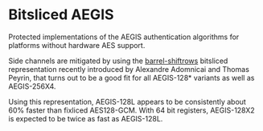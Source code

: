 # Bitsliced AEGIS

Protected implementations of the AEGIS authentication algorithms for platforms without hardware AES support.

Side channels are mitigated by using the [barrel-shiftrows](https://eprint.iacr.org/2020/1123.pdf) bitsliced representation recently introduced by Alexandre Adomnicai and Thomas Peyrin, that turns out to be a good fit for all AEGIS-128* variants as well as AEGIS-256X4.

Using this representation, AEGIS-128L appears to be consistently about 60% faster than fixliced AES128-GCM. With 64 bit registers, AEGIS-128X2 is expected to be twice as fast as AEGIS-128L.
